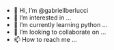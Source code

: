 - 👋 Hi, I’m @gabriellberlucci
- 👀 I’m interested in ...
- 🌱 I’m currently learning python ...
- 💞️ I’m looking to collaborate on ...
- 📫 How to reach me ...

<!---
gabriellberlucci/gabriellberlucci is a ✨ special ✨ repository because its `README.md` (this file) appears on your GitHub profile.
You can click the Preview link to take a look at your changes.
--->
